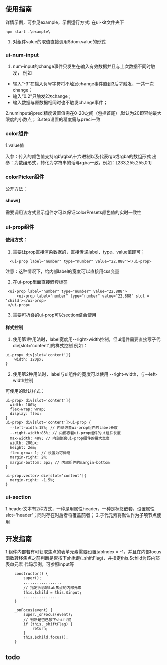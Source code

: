 ## 使用指南

详情示例，可参见example，示例运行方式: 在ui-kit文件夹下
```
npm start .\example\
```

1. 对组件value的取值直接调用$dom.value的形式
### ui-num-input
1. num-input的change事件只发生在输入有效数据并且与上次数据不同时触发，
例如
- 输入“-3”在输入负号字符将不触发change事件直到3后才触发，一共一次change；
- 输入“0.2”只触发2次change；
- 输入数据与原数据相同时也不触发change事件；

2.numinput的preci精度设置值需在0-20之间（包括首尾）,默认为20即容纳最大限度的小数点；
3.step设置的精度需与preci一致
### color组件
1.value值

入参：传入的颜色值支持rgb\rgba\十六进制以及代表rgb或rgba的数组形式
出参：为数组形式，转化为字符串的话与rgba一致，例如：[233,255,255,0.1]

### colorPicker组件

公开方法：
#### show()
需要调用该方式显示组件才可以保证colorPresets颜色值的实时一致性

### ui-prop组件
#### 使用方式：
1. 需要让prop直接渲染数据的，直接传递label、type、value值即可；
```
  <ui-prop label="number" type="number" value="22.888"></ui-prop>
```
注意：这种情况下，给内部label的宽度可以直接用css变量

2. 在ui-prop里面直接嵌套标签

```
 <ui-prop label="number" type="number" value="22.888">
     <ui-prop label="number" type="number" value="22.888" slot = 'child'></ui-prop>
 </ui-prop>
```
3. 需要可折叠的ui-prop可以section结合使用

#### 样式控制
1. 使用第1种用法时，label宽度用--right-width控制，但ui组件需要直接写子代div[slot='content']的样式控制
例如：

```
ui-prop> div[slot='content']{
    width: 120px;
}
```

2. 使用第2种用法时，label与ui组件的宽度可以使用
--right-width，与--left-width控制

可使用的默认样式：
```
ui-prop> div[slot='content']{
  width: 100%;
  flex-wrap: wrap;
  display: flex;
}
ui-prop> div[slot='content']>ui-prop {
  --left-width:15%; // 内部嵌套ui-prop组件的label长度
  --right-width:85%; // 内部嵌套ui-prop组件的ui组件长度
  max-width: 48%; // 内部嵌套ui-prop组件的最大宽度
  width: 200px;
  height: 2em;
  flex-grow: 1; // 设置为可伸缩
  margin-right: 2%;
  margin-bottom: 5px; // 内部组件的margin-bottom
}

ui-prop.vector> div[slot='content']{
  margin-right: -1.5%;
}
```
### ui-section
1.header文本有2种方式，一种是用属性header，一种是标签嵌套，设置属性slot='header'；同时存在时后者将覆盖前者；
2.子代元素将默认作为子项节点使用

## 开发指南


1.组件内部若有可获取焦点的表单元素需要设置tabIndex = -1，并且在内部focus函数转移焦点之前判断是否按下shift键(_shiftFlag)，并指定this.$child为该内部表单元素
代码示例，可参照input等

```
    constructor() {
        super();
        .................
        // 指定会影响tab焦点的内部元素
        this.$child = this.$input;
        ................
    }

    _onFocus(event) {
        super._onFocus(event);
        // 判断是否已按下shift键
        if (this._shiftFlag) {
            return;
        }
        this.$child.focus();
    }
```

## todo